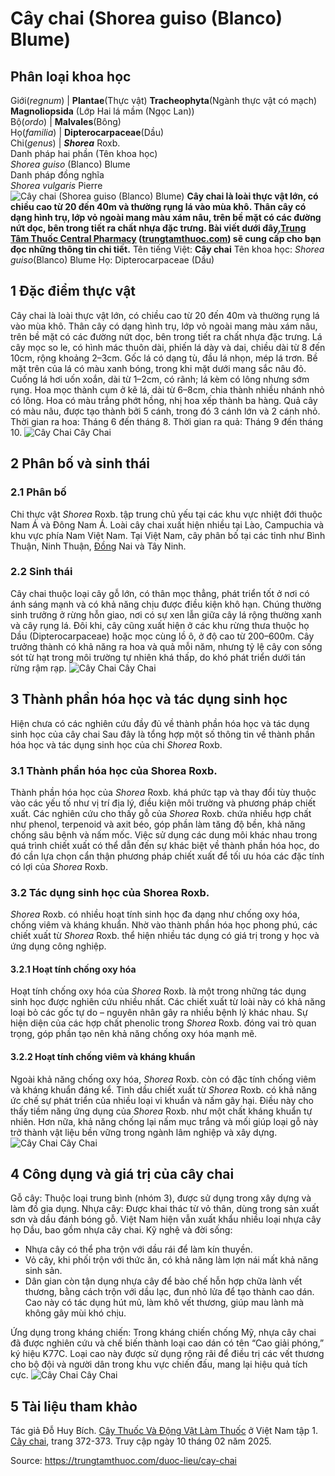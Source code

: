 # Cây chai (Shorea guiso (Blanco) Blume)

Phân loại khoa học   
---  
Giới(_regnum_) |  **Plantae**(Thực vật) **Tracheophyta**(Ngành thực vật có mạch) **Magnoliopsida** (Lớp Hai lá mầm (Ngọc Lan))  
Bộ(_ordo_) |  **Malvales**(Bông)  
Họ(_familia_) |  **Dipterocarpaceae**(Dầu)  
Chi(_genus_) |  _**Shorea**_ Roxb.  
Danh pháp hai phần (Tên khoa học)   
_Shorea guiso_ (Blanco) Blume  
Danh pháp đồng nghĩa   
_Shorea vulgaris_ Pierre  
![Cây chai \(Shorea guiso \(Blanco\) Blume\)](https://trungtamthuoc.com/images/others/cay-chai-1-1315.jpg)
**Cây chai là loài thực vật lớn, có chiều cao từ 20 đến 40m và thường rụng lá vào mùa khô. Thân cây có dạng hình trụ, lớp vỏ ngoài mang màu xám nâu, trên bề mặt có các đường nứt dọc, bên trong tiết ra chất nhựa đặc trưng. Bài viết dưới đây,[Trung Tâm Thuốc Central Pharmacy](https://trungtamthuoc.com/ "Trung Tâm Thuốc Central Pharmacy") ([trungtamthuoc.com](https://trungtamthuoc.com/ "trungtamthuoc.com")) sẽ cung cấp cho bạn đọc những thông tin chi tiết.**
Tên tiếng Việt: **Cây chai**
Tên khoa học: _Shorea guiso_(Blanco) Blume
Họ: Dipterocarpaceae (Dầu)
##  1 Đặc điểm thực vật
Cây chai là loài thực vật lớn, có chiều cao từ 20 đến 40m và thường rụng lá vào mùa khô. Thân cây có dạng hình trụ, lớp vỏ ngoài mang màu xám nâu, trên bề mặt có các đường nứt dọc, bên trong tiết ra chất nhựa đặc trưng. Lá cây mọc so le, có hình mác thuôn dài, phiến lá dày và dai, chiều dài từ 8 đến 10cm, rộng khoảng 2–3cm. Gốc lá có dạng tù, đầu lá nhọn, mép lá trơn. Bề mặt trên của lá có màu xanh bóng, trong khi mặt dưới mang sắc nâu đỏ. Cuống lá hơi uốn xoắn, dài từ 1–2cm, có rãnh; lá kèm có lông nhưng sớm rụng.
Hoa mọc thành cụm ở kẽ lá, dài từ 6–8cm, chia thành nhiều nhánh nhỏ có lông. Hoa có màu trắng phớt hồng, nhị hoa xếp thành ba hàng. Quả cây có màu nâu, được tạo thành bởi 5 cánh, trong đó 3 cánh lớn và 2 cánh nhỏ.
Thời gian ra hoa: Tháng 6 đến tháng 8.
Thời gian ra quả: Tháng 9 đến tháng 10.
![Cây Chai](https://trungtamthuoc.com/images/item/cay-chai-2.jpg) Cây Chai
##  2 Phân bố và sinh thái
### 2.1 Phân bố
Chi thực vật _Shorea_ Roxb. tập trung chủ yếu tại các khu vực nhiệt đới thuộc Nam Á và Đông Nam Á. Loài cây chai xuất hiện nhiều tại Lào, Campuchia và khu vực phía Nam Việt Nam. Tại Việt Nam, cây phân bố tại các tỉnh như Bình Thuận, Ninh Thuận, [Đồng](https://trungtamthuoc.com/hoat-chat/dong "Đồng") Nai và Tây Ninh.
### 2.2 Sinh thái
Cây chai thuộc loại cây gỗ lớn, có thân mọc thẳng, phát triển tốt ở nơi có ánh sáng mạnh và có khả năng chịu được điều kiện khô hạn. Chúng thường sinh trưởng ở rừng hỗn giao, nơi có sự xen lẫn giữa cây lá rộng thường xanh và cây rụng lá. Đôi khi, cây cũng xuất hiện ở các khu rừng thưa thuộc họ Dầu (Dipterocarpaceae) hoặc mọc cùng lồ ô, ở độ cao từ 200–600m.
Cây trưởng thành có khả năng ra hoa và quả mỗi năm, nhưng tỷ lệ cây con sống sót từ hạt trong môi trường tự nhiên khá thấp, do khó phát triển dưới tán rừng rậm rạp.
![Cây Chai](https://trungtamthuoc.com/images/item/cay-chai-3.jpg) Cây Chai
##  3 Thành phần hóa học và tác dụng sinh học
Hiện chưa có các nghiên cứu đầy đủ về thành phần hóa học và tác dụng sinh học của cây chai
Sau đây là tổng hợp một số thông tin về thành phần hóa học và tác dụng sinh học của chi _Shorea_ Roxb.
### 3.1 Thành phần hóa học của Shorea Roxb.
Thành phần hóa học của _Shorea_ Roxb. khá phức tạp và thay đổi tùy thuộc vào các yếu tố như vị trí địa lý, điều kiện môi trường và phương pháp chiết xuất. Các nghiên cứu cho thấy gỗ của _Shorea_ Roxb. chứa nhiều hợp chất như phenol, terpenoid và axit béo, góp phần làm tăng độ bền, khả năng chống sâu bệnh và nấm mốc. Việc sử dụng các dung môi khác nhau trong quá trình chiết xuất có thể dẫn đến sự khác biệt về thành phần hóa học, do đó cần lựa chọn cẩn thận phương pháp chiết xuất để tối ưu hóa các đặc tính có lợi của _Shorea_ Roxb.
### 3.2 Tác dụng sinh học của Shorea Roxb.
_Shorea_ Roxb. có nhiều hoạt tính sinh học đa dạng như chống oxy hóa, chống viêm và kháng khuẩn. Nhờ vào thành phần hóa học phong phú, các chiết xuất từ _Shorea_ Roxb. thể hiện nhiều tác dụng có giá trị trong y học và ứng dụng công nghiệp.
#### 3.2.1 Hoạt tính chống oxy hóa
Hoạt tính chống oxy hóa của _Shorea_ Roxb. là một trong những tác dụng sinh học được nghiên cứu nhiều nhất. Các chiết xuất từ loài này có khả năng loại bỏ các gốc tự do – nguyên nhân gây ra nhiều bệnh lý khác nhau. Sự hiện diện của các hợp chất phenolic trong _Shorea_ Roxb. đóng vai trò quan trọng, góp phần tạo nên khả năng chống oxy hóa mạnh mẽ.
#### 3.2.2 Hoạt tính chống viêm và kháng khuẩn
Ngoài khả năng chống oxy hóa, _Shorea_ Roxb. còn có đặc tính chống viêm và kháng khuẩn đáng kể. Tinh dầu chiết xuất từ _Shorea_ Roxb. có khả năng ức chế sự phát triển của nhiều loại vi khuẩn và nấm gây hại. Điều này cho thấy tiềm năng ứng dụng của _Shorea_ Roxb. như một chất kháng khuẩn tự nhiên. Hơn nữa, khả năng chống lại nấm mục trắng và mối giúp loại gỗ này trở thành vật liệu bền vững trong ngành lâm nghiệp và xây dựng.
![Cây Chai](https://trungtamthuoc.com/images/item/cay-chai-4.jpg) Cây Chai
##  4 Công dụng và giá trị của cây chai
Gỗ cây: Thuộc loại trung bình (nhóm 3), được sử dụng trong xây dựng và làm đồ gia dụng.
Nhựa cây: Được khai thác từ vỏ thân, dùng trong sản xuất sơn và dầu đánh bóng gỗ. Việt Nam hiện vẫn xuất khẩu nhiều loại nhựa cây họ Dầu, bao gồm nhựa cây chai.
Kỹ nghệ và đời sống:
  * Nhựa cây có thể pha trộn với dầu rái để làm kín thuyền.
  * Vỏ cây, khi phối trộn với thức ăn, có khả năng làm lợn nái mất khả năng sinh sản.
  * Dân gian còn tận dụng nhựa cây để bào chế hỗn hợp chữa lành vết thương, bằng cách trộn với dầu lạc, đun nhỏ lửa để tạo thành cao dán. Cao này có tác dụng hút mủ, làm khô vết thương, giúp mau lành mà không gây mùi khó chịu.


Ứng dụng trong kháng chiến: Trong kháng chiến chống Mỹ, nhựa cây chai đã được nghiên cứu và chế biến thành loại cao dán có tên “Cao giải phóng,” ký hiệu K77C. Loại cao này được sử dụng rộng rãi để điều trị các vết thương cho bộ đội và người dân trong khu vực chiến đấu, mang lại hiệu quả tích cực.
![Cây Chai](https://trungtamthuoc.com/images/item/cay-chai-5.jpg) Cây Chai
##  5 Tài liệu tham khảo
Tác giả Đỗ Huy Bích. [Cây Thuốc Và Động Vật Làm Thuốc](https://trungtamthuoc.com/bai-viet/doc-online-va-tai-mien-phi-pdf-sach-cay-thuoc-va-dong-vat-lam-thuoc-o-viet-nam "Cây Thuốc Và Động Vật Làm Thuốc") ở Việt Nam tập 1. [Cây chai](https://trungtamthuoc.com/upload/pdf/cay-thuoc-va-dong-vat-lam-thuoc-tap-1-trungtamthuoc.com.pdf), trang 372-373. Truy cập ngày 10 tháng 02 năm 2025.


Source: https://trungtamthuoc.com/duoc-lieu/cay-chai